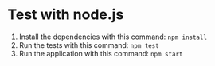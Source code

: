 Test with node.js
=================

1. Install the dependencies with this command: `npm install`
2. Run the tests with this command: `npm test`
3. Run the application with this command: `npm start`


